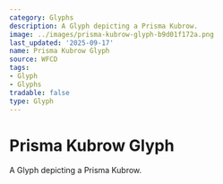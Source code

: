 ```yaml
---
category: Glyphs
description: A Glyph depicting a Prisma Kubrow.
image: ../images/prisma-kubrow-glyph-b9d01f172a.png
last_updated: '2025-09-17'
name: Prisma Kubrow Glyph
source: WFCD
tags:
- Glyph
- Glyphs
tradable: false
type: Glyph
---
```


# Prisma Kubrow Glyph

A Glyph depicting a Prisma Kubrow.

